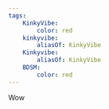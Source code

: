 ```yaml
---
tags:
    KinkyVibe:
        color: red
    kinkyvibe:
        aliasOf: KinkyVibe
    Kinkyvibe:
        aliasOf: KinkyVibe
    BDSM:
        color: red
---
```

Wow